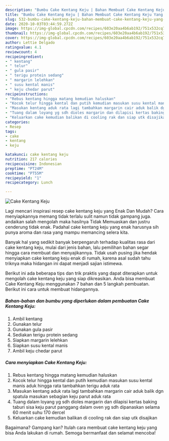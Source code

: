 ```yaml
---
description: "Bumbu Cake Kentang Keju | Bahan Membuat Cake Kentang Keju Yang Paling Enak"
title: "Bumbu Cake Kentang Keju | Bahan Membuat Cake Kentang Keju Yang Paling Enak"
slug: 532-bumbu-cake-kentang-keju-bahan-membuat-cake-kentang-keju-yang-paling-enak
date: 2020-10-03T03:44:59.272Z
image: https://img-global.cpcdn.com/recipes/603e20aa4b6ab192/751x532cq70/cake-kentang-keju-foto-resep-utama.jpg
thumbnail: https://img-global.cpcdn.com/recipes/603e20aa4b6ab192/751x532cq70/cake-kentang-keju-foto-resep-utama.jpg
cover: https://img-global.cpcdn.com/recipes/603e20aa4b6ab192/751x532cq70/cake-kentang-keju-foto-resep-utama.jpg
author: Lettie Delgado
ratingvalue: 4.1
reviewcount: 4
recipeingredient:
- " kentang"
- " telur"
- " gula pasir"
- " terigu protein sedang"
- " margarin lelehkan"
- " susu kental manis"
- " keju chedar parut"
recipeinstructions:
- "Rebus kentang hingga matang kemudian haluskan"
- "Kocok telur hingga kental dan putih kemudian masukan susu kental manis aduk hingga rata tambahkan terigu aduk rata"
- "Masukan kentang aduk rata lagi tambahkan margarin cair aduk balik dgn spatula masukan sebagian keju parut aduk rata"
- "Tuang dalam loyang yg sdh dioles margarin dan dilapisi kertas baking taburi sisa keju parut panggang dalam oven yg sdh dipanaskan selama 60 menit suhu 170 dercel"
- "Keluarkan cake kemudian balikan di cooling rak dan siap utk disajikan"
categories:
- Resep
tags:
- cake
- kentang
- keju

katakunci: cake kentang keju 
nutrition: 217 calories
recipecuisine: Indonesian
preptime: "PT24M"
cooktime: "PT55M"
recipeyield: "1"
recipecategory: Lunch

---
```



![Cake Kentang Keju](https://img-global.cpcdn.com/recipes/603e20aa4b6ab192/751x532cq70/cake-kentang-keju-foto-resep-utama.jpg)

Lagi mencari inspirasi resep cake kentang keju yang Enak Dan Mudah? Cara menyiapkannya memang tidak terlalu sulit namun tidak gampang juga. andaikan salah mengolah maka hasilnya Tidak Memuaskan dan justru cenderung tidak enak. Padahal cake kentang keju yang enak harusnya sih punya aroma dan rasa yang mampu memancing selera kita.



Banyak hal yang sedikit banyak berpengaruh terhadap kualitas rasa dari cake kentang keju, mulai dari jenis bahan, lalu pemilihan bahan segar hingga cara membuat dan menyajikannya. Tidak usah pusing jika hendak menyiapkan cake kentang keju enak di rumah, karena asal sudah tahu triknya maka hidangan ini dapat menjadi sajian istimewa.


Berikut ini ada beberapa tips dan trik praktis yang dapat diterapkan untuk mengolah cake kentang keju yang siap dikreasikan. Anda bisa membuat Cake Kentang Keju menggunakan 7 bahan dan 5 langkah pembuatan. Berikut ini cara untuk membuat hidangannya.

<!--inarticleads1-->

##### Bahan-bahan dan bumbu yang diperlukan dalam pembuatan Cake Kentang Keju:

1. Ambil  kentang
1. Gunakan  telur
1. Gunakan  gula pasir
1. Sediakan  terigu protein sedang
1. Siapkan  margarin lelehkan
1. Siapkan  susu kental manis
1. Ambil  keju chedar parut




<!--inarticleads2-->

##### Cara menyiapkan Cake Kentang Keju:

1. Rebus kentang hingga matang kemudian haluskan
1. Kocok telur hingga kental dan putih kemudian masukan susu kental manis aduk hingga rata tambahkan terigu aduk rata
1. Masukan kentang aduk rata lagi tambahkan margarin cair aduk balik dgn spatula masukan sebagian keju parut aduk rata
1. Tuang dalam loyang yg sdh dioles margarin dan dilapisi kertas baking taburi sisa keju parut panggang dalam oven yg sdh dipanaskan selama 60 menit suhu 170 dercel
1. Keluarkan cake kemudian balikan di cooling rak dan siap utk disajikan




Bagaimana? Gampang kan? Itulah cara membuat cake kentang keju yang bisa Anda lakukan di rumah. Semoga bermanfaat dan selamat mencoba!
